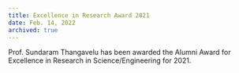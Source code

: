 ```yaml
---
title: Excellence in Research Award 2021
date: Feb. 14, 2022
archived: true
---
```


Prof. Sundaram Thangavelu has been awarded the Alumni Award for Excellence in Research in Science/Engineering for 2021. 